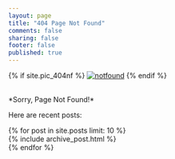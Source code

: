```yaml
---
layout: page
title: "404 Page Not Found"
comments: false
sharing: false
footer: false
published: true
---
```


{% if site.pic_404nf %}
<a href="{{ site.root_url }}/"><img src="{{ site.pic_404nf }}" alt="notfound" ></a>
{% endif %}

<br>
*Sorry, Page Not Found!*

Here are recent posts:

<div id="blog-archives" class="missing">
  {% for post in site.posts limit: 10 %}
  <article>
    {% include archive_post.html %}
  </article>
  {% endfor %}
</div>
